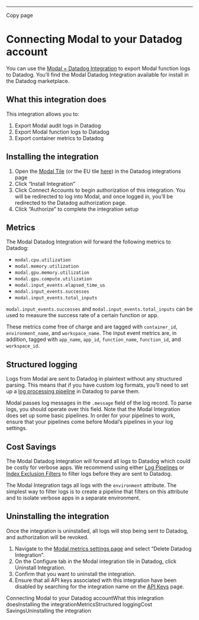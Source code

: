 * * *

Copy page

# Connecting Modal to your Datadog account

You can use the [Modal + Datadog
Integration](https://docs.datadoghq.com/integrations/modal/) to export Modal
function logs to Datadog. You’ll find the Modal Datadog Integration available
for install in the Datadog marketplace.

## What this integration does

This integration allows you to:

  1. Export Modal audit logs in Datadog
  2. Export Modal function logs to Datadog
  3. Export container metrics to Datadog

## Installing the integration

  1. Open the [Modal Tile](https://app.datadoghq.com/integrations?integrationId=modal) (or the EU tile [here](https://app.datadoghq.eu/integrations?integrationId=modal)) in the Datadog integrations page
  2. Click “Install Integration”
  3. Click Connect Accounts to begin authorization of this integration. You will be redirected to log into Modal, and once logged in, you’ll be redirected to the Datadog authorization page.
  4. Click “Authorize” to complete the integration setup

## Metrics

The Modal Datadog Integration will forward the following metrics to Datadog:

  * `modal.cpu.utilization`
  * `modal.memory.utilization`
  * `modal.gpu.memory.utilization`
  * `modal.gpu.compute.utilization`
  * `modal.input_events.elapsed_time_us`
  * `modal.input_events.successes`
  * `modal.input_events.total_inputs`

`modal.input_events.successes` and `modal.input_events.total_inputs` can be
used to measure the success rate of a certain function or app.

These metrics come free of charge and are tagged with `container_id`,
`environment_name`, and `workspace_name`. The input event metrics are, in
addition, tagged with `app_name`, `app_id`, `function_name`, `function_id`,
and `workspace_id`.

## Structured logging

Logs from Modal are sent to Datadog in plaintext without any structured
parsing. This means that if you have custom log formats, you’ll need to set up
a [log processing
pipeline](https://docs.datadoghq.com/logs/log_configuration/pipelines/?tab=source)
in Datadog to parse them.

Modal passes log messages in the `.message` field of the log record. To parse
logs, you should operate over this field. Note that the Modal Integration does
set up some basic pipelines. In order for your pipelines to work, ensure that
your pipelines come before Modal’s pipelines in your log settings.

## Cost Savings

The Modal Datadog Integration will forward all logs to Datadog which could be
costly for verbose apps. We recommend using either [Log
Pipelines](https://docs.datadoghq.com/logs/log_configuration/pipelines/?tab=source)
or [Index Exclusion
Filters](https://docs.datadoghq.com/logs/indexes/?tab=ui#exclusion-filters) to
filter logs before they are sent to Datadog.

The Modal Integration tags all logs with the `environment` attribute. The
simplest way to filter logs is to create a pipeline that filters on this
attribute and to isolate verbose apps in a separate environment.

## Uninstalling the integration

Once the integration is uninstalled, all logs will stop being sent to Datadog,
and authorization will be revoked.

  1. Navigate to the [Modal metrics settings page](http://modal.com/settings/metrics) and select “Delete Datadog Integration”.
  2. On the Configure tab in the Modal integration tile in Datadog, click Uninstall Integration.
  3. Confirm that you want to uninstall the integration.
  4. Ensure that all API keys associated with this integration have been disabled by searching for the integration name on the [API Keys](https://app.datadoghq.com/organization-settings/api-keys?filter=Modal) page.

Connecting Modal to your Datadog accountWhat this integration doesInstalling
the integrationMetricsStructured loggingCost SavingsUninstalling the
integration
